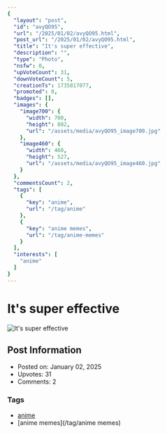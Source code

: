 ```yaml
---
{
  "layout": "post",
  "id": "avyQO95",
  "url": "/2025/01/02/avyQO95.html",
  "post_url": "/2025/01/02/avyQO95.html",
  "title": "It's super effective",
  "description": "",
  "type": "Photo",
  "nsfw": 0,
  "upVoteCount": 31,
  "downVoteCount": 5,
  "creationTs": 1735817077,
  "promoted": 0,
  "badges": [],
  "images": {
    "image700": {
      "width": 700,
      "height": 802,
      "url": "/assets/media/avyQO95_image700.jpg"
    },
    "image460": {
      "width": 460,
      "height": 527,
      "url": "/assets/media/avyQO95_image460.jpg"
    }
  },
  "commentsCount": 2,
  "tags": [
    {
      "key": "anime",
      "url": "/tag/anime"
    },
    {
      "key": "anime memes",
      "url": "/tag/anime-memes"
    }
  ],
  "interests": [
    "anime"
  ]
}
---
```


# It's super effective

![It's super effective](/assets/media/avyQO95_image700.jpg)

## Post Information

- Posted on: January 02, 2025
- Upvotes: 31
- Comments: 2

### Tags

- [anime](/tag/anime)
- [anime memes](/tag/anime memes)
